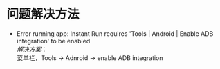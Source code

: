 # 问题解决方法
- Error running app: Instant Run requires 'Tools | Android | Enable ADB integration' to be enabled     
*解决方案*：       
     菜单栏，Tools -> Adnroid -> enable ADB integration
